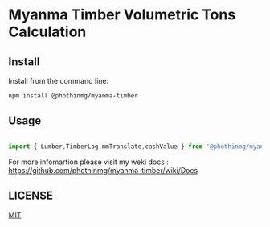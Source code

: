 # Myanma Timber Volumetric Tons Calculation


## Install

Install from the command line:

```bash
npm install @phothinmg/myanma-timber

```

## Usage

```javascript

import { Lumber,TimberLog,mmTranslate,cashValue } from '@phothinmg/myanma-timber';

```

For more infomartion please visit my weki docs : https://github.com/phothinmg/myanma-timber/wiki/Docs


## LICENSE

[MIT](https://github.com/phothinmg/myanma-timber/blob/main/LICENSE)











